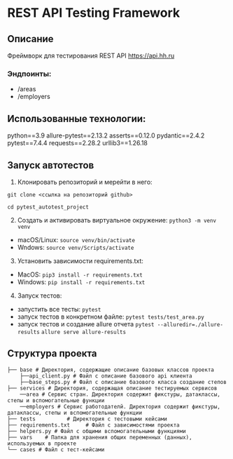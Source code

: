 # REST API Testing Framework

## Описание
Фреймворк для тестирования REST API https://api.hh.ru

### Эндпоинты:
- /areas
- /employers

## Использованные технологии: 
python==3.9
allure-pytest==2.13.2
asserts==0.12.0
pydantic==2.4.2
pytest==7.4.4
requests==2.28.2
urllib3==1.26.18

## Запуск автотестов

1. Клонировать репозиторий и мерейти в него:

```git clone <cсылка на репозиторий github>```

```cd pytest_autotest_project```

2. Cоздать и активировать виртуальное окружение:
```python3 -m venv venv```
- macOS/Linux: ```source venv/bin/activate```
- Wndows: ```source venv/Scripts/activate```

3. Установить зависимости requirements.txt:
- MacOS: ```pip3 install -r requirements.txt```
- Windows: ```pip install -r requirements.txt```

4. Запуск тестов:
- запустить все тесты: ```pytest```
- запуск тестов в конкретном файле: ```pytest tests/test_area.py```
- запуск тестов и создание allure отчета
```pytest --alluredir=./allure-results```
```allure serve allure-results```

## Структура проекта
```
├── base # Директория, содержащие описание базовых классов проекта
    ├──api_client.py # Файл с описание базового api клиента
    ├──base_steps.py # Файл с описание базового класса создание степов
├── services # Директория, содержащая описание тестируемых сервисов
    ──area # Сервис стран. Директория содержит фикстуры, датаклассы, степы и вспомогательные функции
    ──employers # Сервис работодателй. Директория содержит фикстуры, датаклассы, степы и вспомогательные функции
├── tests          # Директория с тестовыми кейсами
├── requirements.txt     # Файл с зависимостями проекта
├── helpers.py # Файл с общими вспомогательными функциями
├── vars    # Папка для хранения общих переменных (данных), используемых в проекте
└── cases # Файл с тест-кейсами
```




